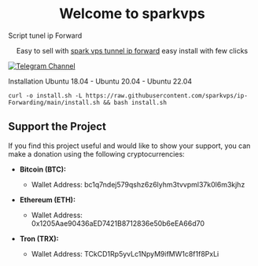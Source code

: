 <h1 align="center"/>Welcome to sparkvps</h1>
Script tunel ip Forward
<p align="center">
Easy to sell with <a href="https://github.com/sparkvps/ip-Forwarding">spark vps tunnel ip forward</a> easy install with few clicks
</p>
<p align="center">

[![Telegram Channel](https://img.shields.io/endpoint?label=Channel&style=flat-square&url=https%3A%2F%2Ftg.sumanjay.workers.dev%2Fwizwizch&color=blue)](https://t.me/sparkvps)

Installation
Ubuntu 18.04 - Ubuntu 20.04 - Ubuntu 22.04
```
curl -o install.sh -L https://raw.githubusercontent.com/sparkvps/ip-Forwarding/main/install.sh && bash install.sh
```

## Support the Project

If you find this project useful and would like to show your support, you can make a donation using the following cryptocurrencies:

- **Bitcoin (BTC):**
  - Wallet Address: bc1q7ndej579qshz6z6lyhm3tvvpml37k0l6m3kjhz

- **Ethereum (ETH):**
  - Wallet Address: 0x1205Aae90436aED7421B8712836e50b6eEA66d70

- **Tron (TRX):**
  - Wallet Address: TCkCD1Rp5yvLc1NpyM9ifMW1c8f1f8PxLi

